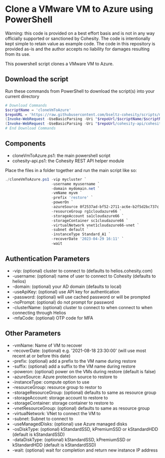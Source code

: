 # Clone a VMware VM to Azure using PowerShell

Warning: this code is provided on a best effort basis and is not in any way officially supported or sanctioned by Cohesity. The code is intentionally kept simple to retain value as example code. The code in this repository is provided as-is and the author accepts no liability for damages resulting from its use.

This powershell script clones a VMware VM to Azure.

## Download the script

Run these commands from PowerShell to download the script(s) into your current directory

```powershell
# Download Commands
$scriptName = 'cloneVmToAzure'
$repoURL = 'https://raw.githubusercontent.com/bseltz-cohesity/scripts/master/powershell'
(Invoke-WebRequest -UseBasicParsing -Uri "$repoUrl/$scriptName/$scriptName.ps1").content | Out-File "$scriptName.ps1"; (Get-Content "$scriptName.ps1") | Set-Content "$scriptName.ps1"
(Invoke-WebRequest -UseBasicParsing -Uri "$repoUrl/cohesity-api/cohesity-api.ps1").content | Out-File cohesity-api.ps1; (Get-Content cohesity-api.ps1) | Set-Content cohesity-api.ps1
# End Download Commands
```

## Components

* cloneVmToAzure.ps1: the main powershell script
* cohesity-api.ps1: the Cohesity REST API helper module

Place the files in a folder together and run the main script like so:

```powershell
./cloneVmToAzure.ps1 -vip mycluster `
                     -username myusername `
                     -domain mydomain.net `
                     -vmName myvm `
                     -prefix 'restore' `
                     -powerOn `
                     -azureSource 0f2537ad-bf52-2711-ac6e-b2f5d2bc737c `
                     -resourceGroup rg1cloudazure66 `
                     -storageAccount sa1cloudazure66 `
                     -storageContainer sc1cloudazure66 `
                     -virtualNetwork vnet1cloudazure66-vnet `
                     -subnet default `
                     -instanceType Standard_A1 `
                     -recoverDate '2023-04-29 16:11' `
                     -wait
```

## Authentication Parameters

* -vip: (optional) cluster to connect to (defaults to helios.cohesity.com)
* -username: (optional) name of user to connect to Cohesity (defaults to helios)
* -domain: (optional) your AD domain (defaults to local)
* -useApiKey: (optional) use API key for authentication
* -password: (optional) will use cached password or will be prompted
* -noPrompt: (optional) do not prompt for password
* -clusterName: (optional) cluster to connect to when connect to when connecting through Helios
* -mfaCode: (optional) OTP code for MFA

## Other Parameters

* -vmName: Name of VM to recover
* -recoverDate: (optional) e.g. '2021-08-18 23:30:00' (will use most recent at or before this date)
* -prefix: (optional) add a prefix to the VM name during restore
* -suffix: (optional) add a suffix to the VM name during restore
* -poweron: (optional) power on the VMs during restore (default is false)
* -azureSource: Azure protection source to restore to
* -instanceType: compute option to use
* -resourceGroup: resource group to restor to
* -storageResourceGroup: (optional) defaults to same as resource group
* -storageAccount: storage account to restore to
* -storageContainer: storage container to restore to
* -vnetResourceGroup: (optional) defaults to same as resource group
* -virtualNetwork: VNet to connect the VM to
* -subnet: Subnet to connect to
* -useManagedDisks: (optional) use Azure managed disks
* -osDiskType: (optional) kStandardSSD, kPremiumSSD or kStandardHDD (default is kStandardSSD)
* -dataDiskType: (optional) kStandardSSD, kPremiumSSD or kStandardHDD (default is kStandardSSD)
* -wait: (optional) wait for completion and return new instance IP address
